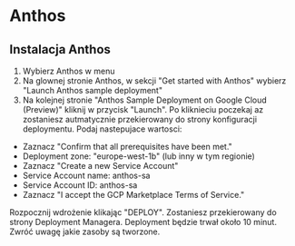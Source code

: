 # Anthos

## Instalacja Anthos

1. Wybierz Anthos w menu
2. Na glownej stronie Anthos, w sekcji "Get started with Anthos" wybierz "Launch Anthos sample deployment"
3. Na kolejnej stronie "Anthos Sample Deployment on Google Cloud (Preview)" kliknij w przycisk "Launch". Po kliknieciu poczekaj az zostaniesz autmatycznie przekierowany do strony konfiguracji deploymentu. Podaj nastepujace wartosci:

  - Zaznacz "Confirm that all prerequisites have been met."
  - Deployment zone: "europe-west-1b" (lub inny w tym regionie)
  - Zaznacz "Create a new Service Account"
  - Service Account name: anthos-sa
  - Service Account ID: anthos-sa
  - Zaznacz "I accept the GCP Marketplace Terms of Service."

  Rozpocznij wdrożenie klikając "DEPLOY". Zostaniesz przekierowany do strony Deployment Managera. Deployment będzie trwał około 10 minut. Zwróć uwagę jakie zasoby są tworzone.